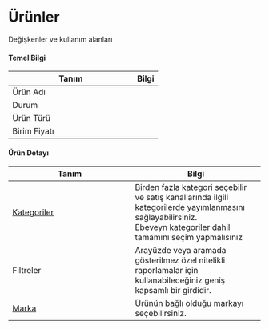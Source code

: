 # Ürünler

Değişkenler ve kullanım alanları



#### Temel Bilgi

<table><thead><tr><th width="233.34765625">Tanım</th><th>Bilgi</th></tr></thead><tbody><tr><td>Ürün Adı</td><td></td></tr><tr><td>Durum</td><td></td></tr><tr><td>Ürün Türü</td><td></td></tr><tr><td>Birim Fiyatı</td><td></td></tr></tbody></table>

#### Ürün Detayı

<table><thead><tr><th width="228.96875">Tanım</th><th>Bilgi</th></tr></thead><tbody><tr><td><a href="tanimlamalar/kategoriler.md">Kategoriler</a></td><td>Birden fazla kategori seçebilir ve satış kanallarında ilgili kategorilerde yayımlanmasını sağlayabilirsiniz. <br>Ebeveyn kategoriler dahil tamamını seçim yapmalısınız</td></tr><tr><td>Filtreler</td><td>Arayüzde veya aramada gösterilmez özel nitelikli raporlamalar için kullanabileceğiniz geniş kapsamlı bir girdidir.</td></tr><tr><td><a href="tanimlamalar/markalar.md">Marka</a></td><td>Ürünün bağlı olduğu markayı seçebilirsiniz.</td></tr></tbody></table>



